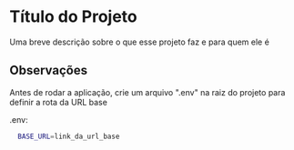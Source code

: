 
# Título do Projeto

Uma breve descrição sobre o que esse projeto faz e para quem ele é


## Observações

Antes de rodar a aplicação, crie um arquivo ".env" na raiz do projeto para definir a rota da URL base


.env:
```bash
  BASE_URL=link_da_url_base
```
    